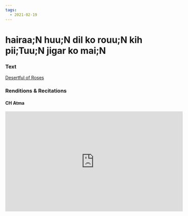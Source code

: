```yaml
---
tags:
  - 2021-02-19
---
```

# hairaa;N huu;N dil ko rouu;N kih pii;Tuu;N jigar ko mai;N

### Text
[Desertful of Roses](http://www.columbia.edu/itc/mealac/pritchett/00ghalib/099/index_099.html)

### Renditions & Recitations

#### CH Atma

<iframe width="560" height="315" src="https://www.youtube.com/embed/B-5aQtAzExM" title="YouTube video player" frameborder="0" allow="accelerometer; autoplay; clipboard-write; encrypted-media; gyroscope; picture-in-picture" allowfullscreen></iframe>

